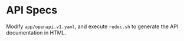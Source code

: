# API Specs

Modify `app/openapi.v1.yaml`, and execute `redoc.sh` to generate the API documentation in HTML.
